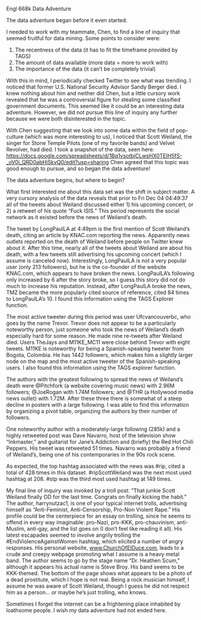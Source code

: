 Engl 668k Data Adventure

The data adventure began before it even started. 

I needed to work with my teammate, Chen, to find a line of inquiry that seemed fruitful for data mining. Some points to consider were: 
1)	The recentness of the data (it has to fit the timeframe provided by TAGS)
2)	The amount of data available (more data = more to work with)
3)	The importance of the data (it can’t be completely trivial)

With this in mind, I periodically checked Twitter to see what was trending. I noticed that former U.S. National Security Advisor Sandy Berger died. I knew nothing about him and neither did Chen, but a little cursory work revealed that he was a controversial figure for stealing some classified government documents. This seemed like it could be an interesting data adventure. However, we did not pursue this line of inquiry any further because we were both disinterested in the topic. 

With Chen suggesting that we look into some data within the field of pop-culture (which was more interesting to us), I noticed that Scott Weiland, the singer for Stone Temple Pilots (one of my favorite bands) and Velvet Revolver, had died. I took a snapshot of the data, seen here: https://docs.google.com/spreadsheets/d/1Bq1vsotbjCLwsHX0TEIH5fS-_oV0j_QRD0abHiSkvQ0/edit?usp=sharing Chen agreed that this topic was good enough to pursue, and so began the data adventure!

The data adventure begins, but where to begin?

What first interested me about this data set was the shift in subject matter. A very cursory analysis of the data reveals that prior to Fri Dec 04 04:49:37 all of the tweets about Weiland discussed either 1) his upcoming concert, or 2) a retweet of his quote “Fuck ISIS.” This period represents the social network as it existed before the news of Weiland’s death. 

The tweet by LongPaulLA at 4:49pm is the first mention of Scott Weiland’s death, citing an article by KNAC.com reporting the news. Apparently news outlets reported on the death of Weiland before people on Twitter knew about it. After this time, nearly all of the tweets about Weiland are about his death, with a few tweets still advertising his upcoming concert (which I assume is canceled now). Interestingly, LongPaulLA is not a very popular user (only 213 followers), but he is the co-founder of the website KNAC.com, which appears to have broken the news. LongPaulLA’s following only increased by 6 after the story broke, so I guess this story did not do much to increase his reputation. Instead, after LongPaulLA broke the news, TMZ became the more popularly cited source of reference, cited 84 times to LongPaulLA’s 10. I found this information using the TAGS Explorer function. 

The most active tweeter during this period was user Ufcvancouverbc, who goes by the name Trevor. Trevor does not appear to be a particularly noteworthy person, just someone who took the news of Weiland’s death especially hard for some reason. He made nine re-tweets after Weiland died. Users TheJays and M11KE_MC11 were close behind Trevor with eight tweets. M11KE is noteworthy for being a Spanish-speaking tweeter from Bogota, Colombia. He has 1442 followers, which makes him a slightly larger node on the map and the most active tweeter of the Spanish-speaking users. I also found this information using the TAGS explorer function.

The authors with the greatest following to spread the news of Weiland’s death were @Pitchfork (a website covering music news) with 2.96M followers; @JoeRogan with 1.74M followers; and @THR (a Hollywood media news outlet) with 1.72M. After these three there is somewhat of a steep decline in posters with a large following. I was able to find this information by organizing a pivot table, organizing the authors by their number of followers. 

One noteworthy author with a moderately-large following (285k) and a highly retweeted post was Dave Navarro, host of the television show “Inkmaster,” and guitarist for Jane’s Addiction and (briefly) the Red Hot Chili Peppers. His tweet was retweeted 51 times. Navarro was probably a friend of Weiland’s, being one of his contemporaries in the 90s rock scene. 

As expected, the top hashtag associated with the news was #rip, cited a total of 428 times in this dataset. #ripScottWeiland was the next most used hashtag at 208. #stp was the third most used hashtag at 149 times. 

My final line of inquiry was invoked by a troll post: “That junkie Scott Weiland finally OD for the last time. Congrats on finally kicking the habit.” The author, harrynutzac1, is one of your typical internet trolls, advertising himself as “Anti-Feminist, Anti-Censorship, Pro-Non Violent Rape.” His profile could be the centerpiece for an essay on trolling, since he seems to offend in every way imaginable: pro-Nazi, pro-KKK, pro-chauvinism, anti-Muslim, anti-gay, and the list goes on (I don’t feel like reading it all). His latest escapades seemed to involve angrily trolling the #EndViolenceAgainstWomen hashtag, which elicited a number of angry responses. His personal website, www.ChurchOfElDuce.com, leads to a crude and creepy webpage promoting what I assume is a heavy metal band. The author seems to go by the stage name “Dr. Heathen Scum,” although it appears his actual name is Steve Broy. His band seems to be KKK-themed. The bottom of the page shows what appears to be a photo of a dead prostitute, which I hope is not real. Being a rock musician himself, I assume he was aware of Scott Weiland, though I guess he did not respect him as a person… or maybe he’s just trolling, who knows. 

Sometimes I forget the internet can be a frightening place inhabited by loathsome people. I wish my data adventure had not ended here. 
